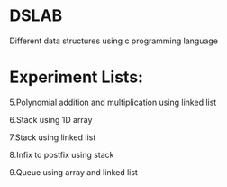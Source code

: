 # DSLAB 
Different data structures using c programming language 
# Experiment Lists: 
5.Polynomial addition and multiplication using linked list  
 
6.Stack using 1D array 

7.Stack using linked list 

8.Infix to postfix using stack  

9.Queue using array and linked list




